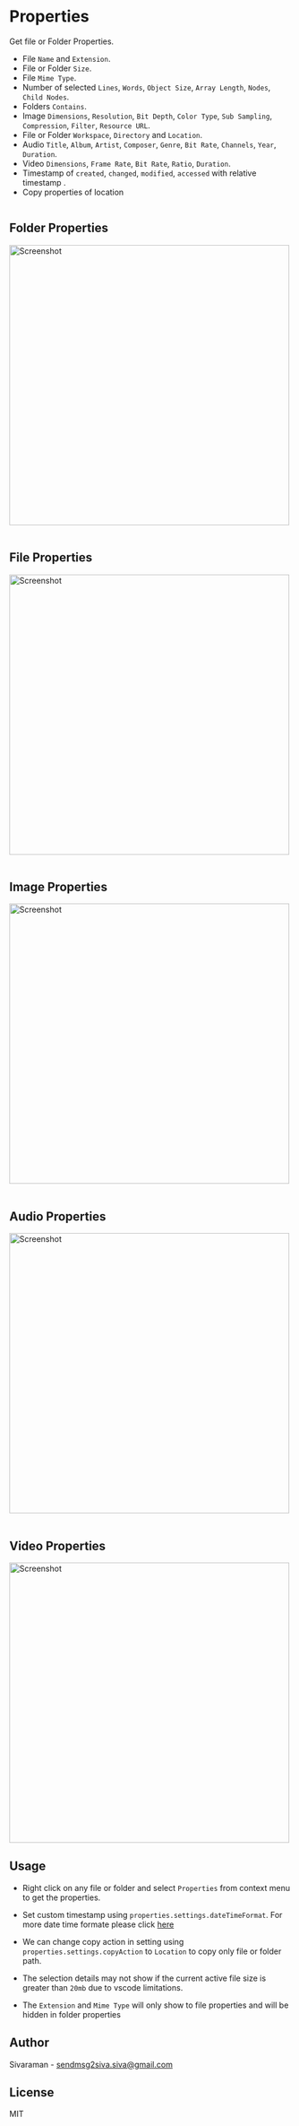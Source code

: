 # Properties

Get file or Folder Properties.

- File `Name` and `Extension`.
- File or Folder `Size`.
- File `Mime Type`.
- Number of selected `Lines`, `Words`, `Object Size`, `Array Length`, `Nodes`, `Child Nodes`.
- Folders `Contains`.
- Image `Dimensions`, `Resolution`, `Bit Depth`, `Color Type`, `Sub Sampling`, `Compression`, `Filter`, `Resource URL`.
- File or Folder `Workspace`, `Directory` and `Location`.
- Audio `Title`, `Album`, `Artist`, `Composer`, `Genre`, `Bit Rate`, `Channels`, `Year`, `Duration`.
- Video `Dimensions`, `Frame Rate`, `Bit Rate`, `Ratio`, `Duration`.
- Timestamp of `created`, `changed`, `modified`, `accessed` with relative timestamp .
- Copy properties of location

<div style="display: flex; flex-wrap: wrap; gap: 1rem">
  <div>
    <h2>Folder Properties</h2>
    <img src="./images/folder-properties.png" alt="Screenshot" width="500">
  </div>
  <div>
    <h2>File Properties</h2>
    <img src="./images/file-properties.png" alt="Screenshot" width="500">
  </div>
  <div>
    <h2>Image Properties</h2>
    <img src="./images/image-properties.png" alt="Screenshot" width="500">
  </div>
  <div>
    <h2>Audio Properties</h2>
    <img src="./images/audio-properties.png" alt="Screenshot" width="500">
  </div>
  <div>
    <h2>Video Properties</h2>
    <img src="./images/video-properties.png" alt="Screenshot" width="500">
  </div>
</div>

## Usage

- Right click on any file or folder and select `Properties` from context menu to get the properties.

- Set custom timestamp using `properties.settings.dateTimeFormat`. For more date time formate please click [here](https://www.npmjs.com/package/dateformat#mask-options)
- We can change copy action in setting using `properties.settings.copyAction` to `Location` to copy only file or folder path.
- The selection details may not show if the current active file size is greater than `20mb` due to vscode limitations.
- The `Extension` and `Mime Type` will only show to file properties and will be hidden in folder properties

## Author

Sivaraman - [sendmsg2siva.siva@gmail.com](sendmsg2siva.siva@gmail.com)

## License

MIT
